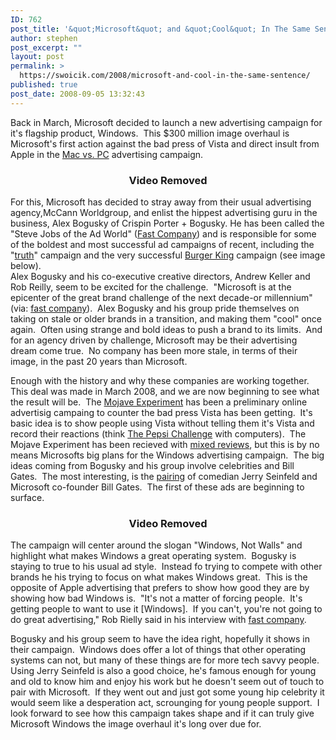 ```yaml
---
ID: 762
post_title: '&quot;Microsoft&quot; and &quot;Cool&quot; In The Same Sentence?'
author: stephen
post_excerpt: ""
layout: post
permalink: >
  https://swoicik.com/2008/microsoft-and-cool-in-the-same-sentence/
published: true
post_date: 2008-09-05 13:32:43
---
```

Back in March, Microsoft decided to launch a new advertising campaign for it's flagship product, Windows.  This $300 million image overhaul is Microsoft's first action against the bad press of Vista and direct insult from Apple in the <a href="http://www.apple.com/getamac/ads/">Mac vs. PC</a> advertising campaign.
<h3 style="text-align: center">Video Removed</h3>
For this, Microsoft has decided to stray away from their usual advertising agency,McCann Worldgroup, and enlist the hippest advertising guru in the business, Alex Bogusky of Crispin Porter + Bogusky.  He has been called the "Steve Jobs of the Ad World" (<a href="http://www.adpulp.com/archives/2008/05/16/alex_fast_co.jpg">Fast Company</a>) and is responsible for some of the boldest and most successful ad campaigns of recent, including the "<a href="http://www.thetruth.com/">truth</a>" campaign and the very successful <a href="http://www.slate.com/id/2107697/">Burger King</a> campaign (see image below).
<div class="separator" style="clear: both;text-align: center"><a style="margin-left: 1em;margin-right: 1em" href="http://2.bp.blogspot.com/_vZvzQbRKUHA/SL9Uhs4uprI/AAAAAAAAAWE/enWVHN_CXdU/s1600-h/Creepy_King_Bed.png"><img src="http://2.bp.blogspot.com/_vZvzQbRKUHA/SL9Uhs4uprI/AAAAAAAAAWE/jdHxKUFjF5c/s320-R/Creepy_King_Bed.png" border="0" alt="" /></a></div>
Alex Bogusky and his co-executive creative directors, Andrew Keller and Rob Reilly, seem to be excited for the challenge.  "Microsoft is at the epicenter of the great brand challenge of the next decade-or millennium" (via: <a href="http://www.fastcompany.com/magazine/126/believe-it-or-not-hes-a-pc.html">fast company</a>).  Alex Bogusky and his group pride themselves on taking on stale or older brands in a transition, and making them "cool" once again.  Often using strange and bold ideas to push a brand to its limits.  And for an agency driven by challenge, Microsoft may be their advertising dream come true.  No company has been more stale, in terms of their image, in the past 20 years than Microsoft.

Enough with the history and why these companies are working together.  This deal was made in March 2008, and we are now beginning to see what the result will be.  The <a href="http://www.mojaveexperiment.com/">Mojave Experiment</a> has been a preliminary online advertisig campaing to counter the bad press Vista has been getting.  It's basic idea is to show people using Vista without telling them it's Vista and record their reactions (think <a href="http://en.wikipedia.org/wiki/Pepsi_Challenge">The Pepsi Challenge</a> with computers).  The Mojave Experiment has been recieved with <a href="http://www.microsoft-watch.com/content/marketing/why_the_mojave_experiment_fails.html">mixed reviews</a>, but this is by no means Microsofts big plans for the Windows advertising campaign.  The big ideas coming from Bogusky and his group involve celebrities and Bill Gates.  The most interesting, is the <a href="http://online.wsj.com/article/SB121928939429159525.html?apl=y&amp;r=198231">pairing</a> of comedian Jerry Seinfeld and Microsoft co-founder Bill Gates.  The first of these ads are beginning to surface.
<h3 style="text-align: center">Video Removed</h3>
The campaign will center around the slogan "Windows, Not Walls" and highlight what makes Windows a great operating system.  Bogusky is staying to true to his usual ad style.  Instead fo trying to compete with other brands he his trying to focus on what makes Windows great.  This is the opposite of Apple advertising that prefers to show how good they are by showing how bad Windows is.  "It's not a matter of forcing people.  It's getting people to want to use it [Windows].  If you can't, you're not going to do great advertising," Rob Rielly said in his interview with <a href="http://www.fastcompany.com/magazine/126/believe-it-or-not-hes-a-pc.html">fast company</a>.

Bogusky and his group seem to have the idea right, hopefully it shows in their campaign.  Windows does offer a lot of things that other operating systems can not, but many of these things are for more tech savvy people.  Using Jerry Seinfeld is also a good choice, he's famous enough for young and old to know him and enjoy his work but he doesn't seem out of touch to pair with Microsoft.  If they went out and just got some young hip celebrity it would seem like a desperation act, scrounging for young people support.  I look forward to see how this campaign takes shape and if it can truly give Microsoft Windows the image overhaul it's long over due for.